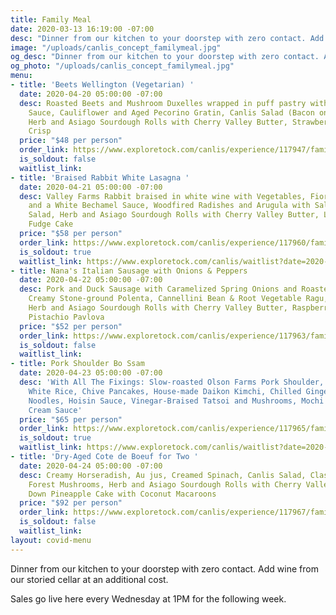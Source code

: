 ```yaml
---
title: Family Meal
date: 2020-03-13 16:19:00 -07:00
desc: "Dinner from our kitchen to your doorstep with zero contact. Add wine from our storied cellar at an additional cost."
image: "/uploads/canlis_concept_familymeal.jpg"
og_desc: "Dinner from our kitchen to your doorstep with zero contact. Add wine from our storied cellar at an additional cost."
og_photo: "/uploads/canlis_concept_familymeal.jpg"
menu:
- title: 'Beets Wellington (Vegetarian) '
  date: 2020-04-20 05:00:00 -07:00
  desc: Roasted Beets and Mushroom Duxelles wrapped in puff pastry with Mushroom-Peppercorn
    Sauce, Cauliflower and Aged Pecorino Gratin, Canlis Salad (Bacon on the side),
    Herb and Asiago Sourdough Rolls with Cherry Valley Butter, Strawberry and Rhubarb
    Crisp
  price: "$48 per person"
  order_link: https://www.exploretock.com/canlis/experience/117947/family-meal-on-april-20th-beets-wellington-vegetarian
  is_soldout: false
  waitlist_link:
- title: 'Braised Rabbit White Lasagna '
  date: 2020-04-21 05:00:00 -07:00
  desc: Valley Farms Rabbit braised in white wine with Vegetables, Fiore Sardo Cheese
    and a White Bechamel Sauce, Woodfired Radishes and Arugula with Salsa Verde, Canlis
    Salad, Herb and Asiago Sourdough Rolls with Cherry Valley Butter, Layered Chocolate
    Fudge Cake
  price: "$58 per person"
  order_link: https://www.exploretock.com/canlis/experience/117960/family-meal-on-april-21st-braised-rabbit-white-lasagna
  is_soldout: true
  waitlist_link: https://www.exploretock.com/canlis/waitlist?date=2020-04-21&experienceId=117960&fromPage=experience&size=2
- title: Nana's Italian Sausage with Onions & Peppers
  date: 2020-04-22 05:00:00 -07:00
  desc: Pork and Duck Sausage with Caramelized Spring Onions and Roasted Peppers,
    Creamy Stone-ground Polenta, Cannellini Bean & Root Vegetable Ragu, Canlis Salad,
    Herb and Asiago Sourdough Rolls with Cherry Valley Butter, Raspberry, Rose, and
    Pistachio Pavlova
  price: "$52 per person"
  order_link: https://www.exploretock.com/canlis/experience/117963/family-meal-on-april-22nd-nanas-italian-sausage-with-onions-peppers
  is_soldout: false
  waitlist_link:
- title: Pork Shoulder Bo Ssam
  date: 2020-04-23 05:00:00 -07:00
  desc: 'With All The Fixings: Slow-roasted Olson Farms Pork Shoulder, Bibb Lettuce,
    White Rice, Chive Pancakes, House-made Daikon Kimchi, Chilled Ginger Scallion
    Noodles, Hoisin Sauce, Vinegar-Braised Tatsoi and Mushrooms, Mochi Cake with Coconut
    Cream Sauce'
  price: "$65 per person"
  order_link: https://www.exploretock.com/canlis/experience/117965/family-meal-on-april-23rd-pork-shoulder-bo-ssam
  is_soldout: true
  waitlist_link: https://www.exploretock.com/canlis/waitlist?date=2020-04-23&experienceId=117965&fromPage=experience&size=2
- title: 'Dry-Aged Cote de Boeuf for Two '
  date: 2020-04-24 05:00:00 -07:00
  desc: Creamy Horseradish, Au jus, Creamed Spinach, Canlis Salad, Classic Canlis
    Forest Mushrooms, Herb and Asiago Sourdough Rolls with Cherry Valley Butter, Upside
    Down Pineapple Cake with Coconut Macaroons
  price: "$92 per person"
  order_link: https://www.exploretock.com/canlis/experience/117967/family-meal-on-april-24th-dry-aged-cote-de-boeuf-for-two
  is_soldout: false
  waitlist_link:
layout: covid-menu
---
```

Dinner from our kitchen to your doorstep with zero contact. Add wine from our storied cellar at an additional cost.

Sales go live here every Wednesday at 1PM for the following week.
